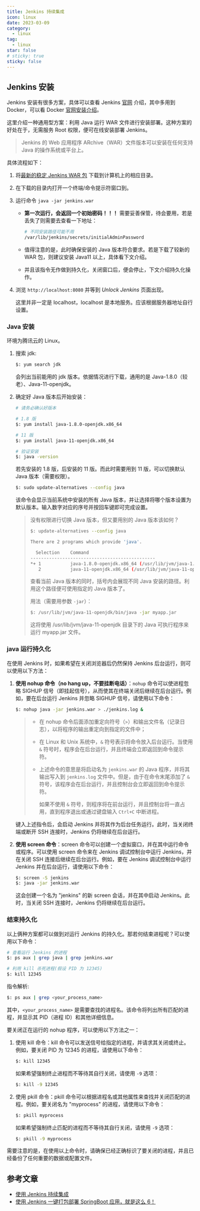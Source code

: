 ```yaml
---
title: Jenkins 持续集成
icon: linux
date: 2023-03-09
category:
  - linux
tag:
  - linux
star: false
# sticky: true
sticky: false
---
```


## Jenkins 安装

Jenkins 安装有很多方案，具体可以查看 Jenkins [官网](https://www.jenkins.io/zh/doc/tutorials/build-a-node-js-and-react-app-with-npm/) 介绍，其中多用到 Docker，可以看 Docker [官网安装介绍](https://vuepress.mirror.docker-practice.com/install/centos/#)。

这里介绍一种通用型方案：利用 Java 运行 WAR 文件进行安装部署。这种方案的好处在于，无需服务 Root 权限，便可在线安装部署 Jenkins。

> Jenkins 的 Web 应用程序 ARchive（WAR）文件版本可以安装在任何支持 Java 的操作系统或平台上。

具体流程如下：

1. 将[最新的稳定 Jenkins WAR 包](https://updates.jenkins.io/download/war/) 下载到计算机上的相应目录。

2. 在下载的目录内打开一个终端/命令提示符窗口到。

3. 运行命令 `java -jar jenkins.war`

   - **第一次运行，会返回一个初始密码！！！** 需要妥善保管，待会要用，若是丢失了则需要去查看一下地址：

     ```bash
     # 不同安装路径可能不用
     /var/lib/jenkins/secrets/initialAdminPassword
     ```

   - 值得注意的是，此时确保安装的 Java 版本符合要求。若是下载了较新的 WAR 包，则建议安装 Java11 以上，具体看下文介绍。

   - 并且该指令无作做到持久化，关闭窗口后，便会停止，下文介绍持久化操作。

4. 浏览 `http://localhost:8080` 并等到 _Unlock Jenkins_ 页面出现。

   这里并非一定是 localhost，localhost 是本地服务。应该根据服务器地址自行设置。

### Java 安装

环境为腾讯云的 Linux。

1. 搜索 jdk:

   ```bash
   $: yum search jdk
   ```

   会列出当前能用的 jdk 版本。依据情况进行下载，通用的是 Java-1.8.0（较老）、Java-11-openjdk。

2. 确定好 Java 版本后开始安装：

   ```bash
   # 请务必确认好版本

   # 1.8 版
   $: yum install java-1.8.0-openjdk.x86_64

   # 11 版
   $: yum install java-11-openjdk.x86_64

   # 验证安装
   $: java -version
   ```

   若先安装的 1.8 版，后安装的 11 版。而此时需要用到 11 版，可以切换默认 Java 版本（需要权限）。

   ```bash
   $: sudo update-alternatives --config java
   ```

   该命令会显示当前系统中安装的所有 Java 版本，并让选择将哪个版本设置为默认版本。输入数字对应的序号并按回车键即可完成设置。

   > 没有权限进行切换 Java 版本，但又要用别的 Java 版本该如何？
   >
   > ```bash
   > $: update-alternatives --config java
   >
   > There are 2 programs which provide 'java'.
   >
   >   Selection    Command
   > -----------------------------------------------
   > *+ 1           java-1.8.0-openjdk.x86_64 (/usr/lib/jvm/java-1.8.0-openjdk/bin/java)
   >    2           java-11-openjdk.x86_64 (/usr/lib/jvm/java-11-openjdk/bin/java)
   > ```
   >
   > 查看当前 Java 版本的同时，括号内会展现不同 Java 安装的路径。利用这个路径便可使用指定的 Java 版本了。
   >
   > 用法（需要用参数 `-jar`）：
   >
   > ```bash
   > $: /usr/lib/jvm/java-11-openjdk/bin/java -jar myapp.jar
   > ```
   >
   > 这将使用 /usr/lib/jvm/java-11-openjdk 目录下的 Java 可执行程序来运行 myapp.jar 文件。

### java 运行持久化

在使用 Jenkins 时，如果希望在关闭浏览器后仍然保持 Jenkins 后台运行，则可以使用以下方法：

1. **使用 nohup 命令（no hang up，不要挂断电话）**：`nohup` 命令可以使进程忽略 SIGHUP 信号（即挂起信号），从而使其在终端关闭后继续在后台运行。例如，要在后台运行 Jenkins 并忽略 SIGHUP 信号，请使用以下命令：

   ```bash
   $: nohup java -jar jenkins.war > ./jenkins.log &
   ```

   > - 在 nohup 命令后面添加重定向符号（`>`）和输出文件名（记录日志），以将程序的输出重定向到指定的文件中；
   >
   > - 在 Linux 和 Unix 系统中，`&` 符号表示将命令放入后台运行。当使用 `&` 符号时，程序会在后台运行，并且终端会立即返回到命令提示符。
   >
   > - 上述命令的意思是将启动名为 `jenkins.war` 的 Java 程序，并将其输出写入到 `jenkins.log` 文件中。但是，由于在命令末尾添加了 `&` 符号，该程序会在后台运行，并且控制台会立即返回到命令提示符。
   >
   >   如果不使用 `&` 符号，则程序将在前台运行，并且控制台将一直占用，直到程序退出或通过键盘输入 `Ctrl+C` 中断进程。

   键入上述指令后，会启动 Jenkins 并将其作为后台任务运行。此时，当关闭终端或断开 SSH 连接时，Jenkins 仍将继续在后台运行。

2. **使用 screen 命令**：screen 命令可以创建一个虚拟窗口，并在其中运行命令或程序。可以使用 screen 命令来在 Jenkins 调试控制台中运行 Jenkins，并在关闭 SSH 连接后继续在后台运行。例如，要在 Jenkins 调试控制台中运行 Jenkins 并在后台运行，请使用以下命令：

   ```bash
   $: screen -S jenkins
   $: java -jar jenkins.war
   ```

   这会创建一个名为 "jenkins" 的新 screen 会话，并在其中启动 Jenkins。此时，当关闭 SSH 连接时，Jenkins 仍将继续在后台运行。

### 结束持久化

以上俩种方案都可以做到对运行 Jenkins 的持久化。那若何结束进程呢？可以使用以下命令：

```bash
# 查看运行 Jenkins 的进程
$: ps aux | grep java | grep jenkins.war

# 利用 kill 杀死进程(假设 PID 为 12345)
$: kill 12345
```

指令解析:

```bash
$: ps aux | grep <your_process_name>
```

其中，`<your_process_name>` 是需要查找的进程名。该命令将列出所有匹配的进程，并显示其 PID（进程 ID）和其他详细信息。

要关闭正在运行的 nohup 程序，可以使用以下方法之一：

1. 使用 kill 命令：kill 命令可以发送信号给指定的进程，并请求其关闭或终止。例如，要关闭 PID 为 12345 的进程，请使用以下命令：

   ```bash
   $: kill 12345
   ```

   如果希望强制终止进程而不等待其自行关闭，请使用 `-9` 选项：

   ```bash
   $: kill -9 12345
   ```

2. 使用 pkill 命令：pkill 命令可以根据进程名或其他属性来查找并关闭匹配的进程。例如，要关闭名为 "myprocess" 的进程，请使用以下命令：

   ```bash
   $: pkill myprocess
   ```

   如果希望强制终止匹配的进程而不等待其自行关闭，请使用 `-9` 选项：

   ```bash
   $: pkill -9 myprocess
   ```

需要注意的是，在使用以上命令时，请确保已经正确标识了要关闭的进程，并且已经备份了任何重要的数据或配置文件。

## 参考文章

- [使用 Jenkins 持续集成](https://www.liaoxuefeng.com/article/1083282007018592)
- [使用 Jenkins 一键打包部署 SpringBoot 应用，就是这么 6！](https://www.macrozheng.com/mall/reference/jenkins.html)
